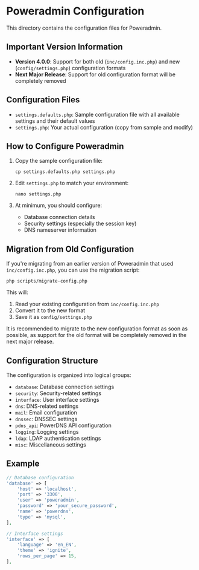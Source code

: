# Poweradmin Configuration

This directory contains the configuration files for Poweradmin.

## Important Version Information

- **Version 4.0.0**: Support for both old (`inc/config.inc.php`) and new (`config/settings.php`) configuration formats
- **Next Major Release**: Support for old configuration format will be completely removed

## Configuration Files

- `settings.defaults.php`: Sample configuration file with all available settings and their default values
- `settings.php`: Your actual configuration (copy from sample and modify)

## How to Configure Poweradmin

1. Copy the sample configuration file:
   ```
   cp settings.defaults.php settings.php
   ```

2. Edit `settings.php` to match your environment:
   ```
   nano settings.php
   ```

3. At minimum, you should configure:
   - Database connection details
   - Security settings (especially the session key)
   - DNS nameserver information

## Migration from Old Configuration

If you're migrating from an earlier version of Poweradmin that used `inc/config.inc.php`, you can use the migration script:

```
php scripts/migrate-config.php
```

This will:
1. Read your existing configuration from `inc/config.inc.php`
2. Convert it to the new format
3. Save it as `config/settings.php`

It is recommended to migrate to the new configuration format as soon as possible, as support for the old format will be completely removed in the next major release.

## Configuration Structure

The configuration is organized into logical groups:

- `database`: Database connection settings
- `security`: Security-related settings
- `interface`: User interface settings
- `dns`: DNS-related settings
- `mail`: Email configuration
- `dnssec`: DNSSEC settings
- `pdns_api`: PowerDNS API configuration
- `logging`: Logging settings
- `ldap`: LDAP authentication settings
- `misc`: Miscellaneous settings

## Example

```php
// Database configuration
'database' => [
    'host' => 'localhost',
    'port' => '3306',
    'user' => 'poweradmin',
    'password' => 'your_secure_password',
    'name' => 'powerdns',
    'type' => 'mysql',
],

// Interface settings
'interface' => [
    'language' => 'en_EN',
    'theme' => 'ignite',
    'rows_per_page' => 15,
],
```